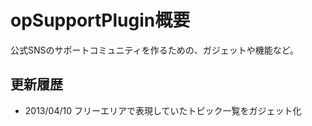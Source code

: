 opSupportPlugin概要
======================
公式SNSのサポートコミュニティを作るための、ガジェットや機能など。


更新履歴
--------
 * 2013/04/10 フリーエリアで表現していたトピック一覧をガジェット化


